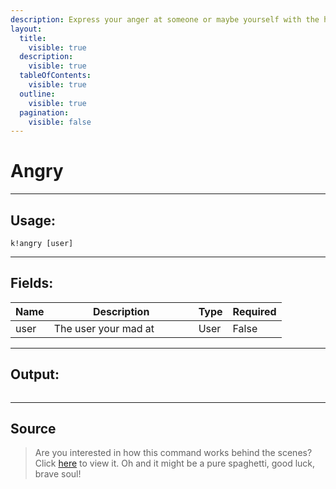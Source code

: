 ```yaml
---
description: Express your anger at someone or maybe yourself with the help of a GIF
layout:
  title:
    visible: true
  description:
    visible: true
  tableOfContents:
    visible: true
  outline:
    visible: true
  pagination:
    visible: false
---
```


# Angry

***

## Usage:

```
k!angry [user]
```

***

## Fields:

<table><thead><tr><th>Name</th><th width="215">Description</th><th>Type</th><th>Required</th></tr></thead><tbody><tr><td>user</td><td>The user your mad at</td><td>User</td><td>False</td></tr></tbody></table>

***

## Output:

<div align="left"><figure><img src="/Outputs/Angry.png" alt=""><figcaption></figcaption></figure></div>

***

## Source

> Are you interested in how this command works behind the scenes? Click [here](https://github.com/Kiko-Labs/Kiko-San/blob/stable/src/Prefix%20Commands/Roleplay/angry.js) to view it. Oh and it might be a pure spaghetti, good luck, brave soul!
